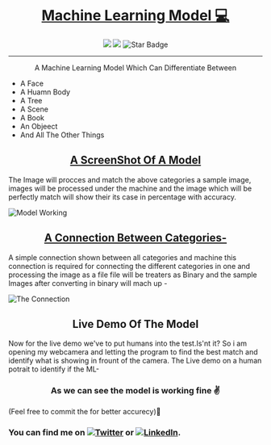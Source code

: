 

<p align="center">
  
<b><u> <h1 align="center">Machine Learning Model 💻</u></h1> </b>
 
<p align="center">
   <img src="https://img.shields.io/badge/Library-Tensorflow-red"/>
   <img src="https://img.shields.io/github/license/anmol098/waka-readme-stats"/>
   <img src="https://img.shields.io/static/v1?label=%F0%9F%8C%9F&message=If%20Useful&style=style=flat&color=BC4E99" alt="Star Badge"/>
</p>
</p>

----


<P ALIGN=CENTER>A Machine Learning Model Which Can Differentiate Between</P>


<P ALIGN=CENTER>

- A Face
- A Huamn Body
- A Tree
- A Scene 
- A Book
- An Objeect
- And All The Other Things

<p align="center">

<b><u> <h2 align="center"> A ScreenShot Of A Model </h2></u> </b>
</p>

The Image will procces and match the above categories a sample image, images will be processed under the machine and the image which will be perfectly match will show their its case in percentage with accuracy. 

![Model Working](https://i.ibb.co/JzfLwj1/Screenshot-345.png)

<p align="center">
  <b> <u><h2 align="center">   A Connection Between Categories- </h2> </u></b>
  </p>

A simple connection shown between all categories and machine this connection is required for connecting the different categories in one and processing the image as a file file will be treaters as Binary and the sample Images after converting in binary will mach up  -

![The Connection ](https://i.ibb.co/hKVNLW3/Screenshot-346.png)

<p align="center">
  <b> <h2 align="center">Live Demo Of The Model </h2> </b>
   </p>


Now for the live demo we've to put humans into the test.Is'nt it? So i am opening my webcamera and letting the program to find the best match and identify what is showing in frount of the camera.
The Live demo on a human potrait to identify if the ML-

<p align ="center">
 <b> <h3 align="center"> As we can see the model is working fine ✌️ </h2> </b>

(Feel free to commit the for better accurecy)🤝
 </b>
 </p>


<!-- Actual text -->

### You can find me on [![Twitter][1.2]][1] or [![LinkedIn][2.2]][2].


<!-- Icons -->

[1.2]: http://i.imgur.com/wWzX9uB.png (twitter icon without padding)
[2.2]: http://www.simpleimageresizer.com/_uploads/photos/e6bda3d4/linkedin-sign_11_3.png (LinkedIn icon without padding)

<!-- Links to your social media accounts -->

[1]: https://twitter.com/its_irfan___
[2]: http://www,linkedin.in/in/itsirfan

